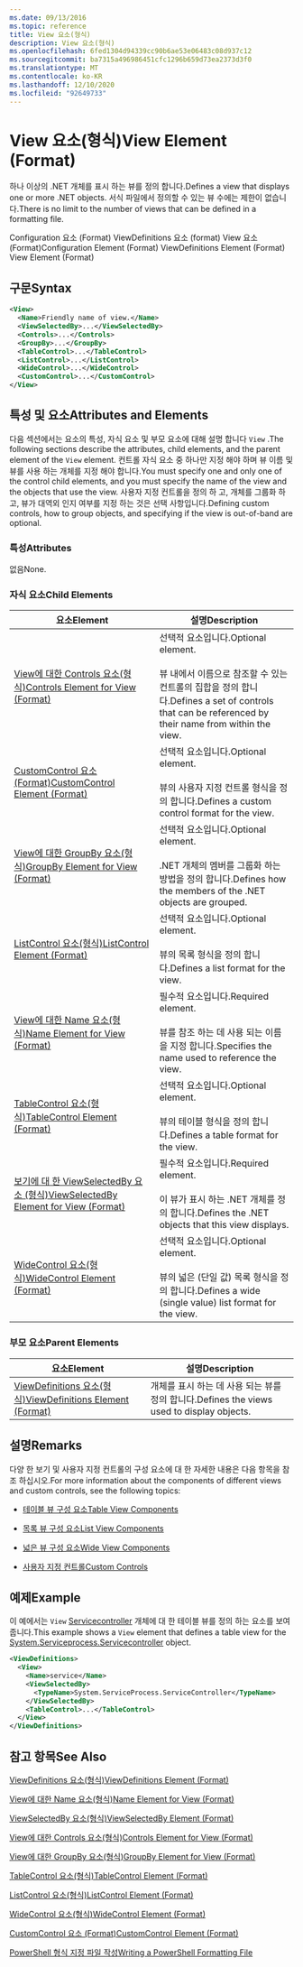 ```yaml
---
ms.date: 09/13/2016
ms.topic: reference
title: View 요소(형식)
description: View 요소(형식)
ms.openlocfilehash: 6fed1304d94339cc90b6ae53e06483c08d937c12
ms.sourcegitcommit: ba7315a496986451cfc1296b659d73ea2373d3f0
ms.translationtype: MT
ms.contentlocale: ko-KR
ms.lasthandoff: 12/10/2020
ms.locfileid: "92649733"
---
```

# <a name="view-element-format"></a><span data-ttu-id="cac69-103">View 요소(형식)</span><span class="sxs-lookup"><span data-stu-id="cac69-103">View Element (Format)</span></span>

<span data-ttu-id="cac69-104">하나 이상의 .NET 개체를 표시 하는 뷰를 정의 합니다.</span><span class="sxs-lookup"><span data-stu-id="cac69-104">Defines a view that displays one or more .NET objects.</span></span> <span data-ttu-id="cac69-105">서식 파일에서 정의할 수 있는 뷰 수에는 제한이 없습니다.</span><span class="sxs-lookup"><span data-stu-id="cac69-105">There is no limit to the number of views that can be defined in a formatting file.</span></span>

<span data-ttu-id="cac69-106">Configuration 요소 (Format) ViewDefinitions 요소 (format) View 요소 (Format)</span><span class="sxs-lookup"><span data-stu-id="cac69-106">Configuration Element (Format) ViewDefinitions Element (Format) View Element (Format)</span></span>

## <a name="syntax"></a><span data-ttu-id="cac69-107">구문</span><span class="sxs-lookup"><span data-stu-id="cac69-107">Syntax</span></span>

```xml
<View>
  <Name>Friendly name of view.</Name>
  <ViewSelectedBy>...</ViewSelectedBy>
  <Controls>...</Controls>
  <GroupBy>...</GroupBy>
  <TableControl>...</TableControl>
  <ListControl>...</ListControl>
  <WideControl>...</WideControl>
  <CustomControl>...</CustomControl>
</View>
```

## <a name="attributes-and-elements"></a><span data-ttu-id="cac69-108">특성 및 요소</span><span class="sxs-lookup"><span data-stu-id="cac69-108">Attributes and Elements</span></span>

<span data-ttu-id="cac69-109">다음 섹션에서는 요소의 특성, 자식 요소 및 부모 요소에 대해 설명 합니다 `View` .</span><span class="sxs-lookup"><span data-stu-id="cac69-109">The following sections describe the attributes, child elements, and the parent element of the `View` element.</span></span> <span data-ttu-id="cac69-110">컨트롤 자식 요소 중 하나만 지정 해야 하며 뷰 이름 및 뷰를 사용 하는 개체를 지정 해야 합니다.</span><span class="sxs-lookup"><span data-stu-id="cac69-110">You must specify one and only one of the control child elements, and you must specify the name of the view and the objects that use the view.</span></span> <span data-ttu-id="cac69-111">사용자 지정 컨트롤을 정의 하 고, 개체를 그룹화 하 고, 뷰가 대역외 인지 여부를 지정 하는 것은 선택 사항입니다.</span><span class="sxs-lookup"><span data-stu-id="cac69-111">Defining custom controls, how to group objects, and specifying if the view is out-of-band are optional.</span></span>

### <a name="attributes"></a><span data-ttu-id="cac69-112">특성</span><span class="sxs-lookup"><span data-stu-id="cac69-112">Attributes</span></span>

<span data-ttu-id="cac69-113">없음</span><span class="sxs-lookup"><span data-stu-id="cac69-113">None.</span></span>

### <a name="child-elements"></a><span data-ttu-id="cac69-114">자식 요소</span><span class="sxs-lookup"><span data-stu-id="cac69-114">Child Elements</span></span>

|<span data-ttu-id="cac69-115">요소</span><span class="sxs-lookup"><span data-stu-id="cac69-115">Element</span></span>|<span data-ttu-id="cac69-116">설명</span><span class="sxs-lookup"><span data-stu-id="cac69-116">Description</span></span>|
|-------------|-----------------|
|[<span data-ttu-id="cac69-117">View에 대한 Controls 요소(형식)</span><span class="sxs-lookup"><span data-stu-id="cac69-117">Controls Element for View (Format)</span></span>](./controls-element-for-view-format.md)|<span data-ttu-id="cac69-118">선택적 요소입니다.</span><span class="sxs-lookup"><span data-stu-id="cac69-118">Optional element.</span></span><br /><br /> <span data-ttu-id="cac69-119">뷰 내에서 이름으로 참조할 수 있는 컨트롤의 집합을 정의 합니다.</span><span class="sxs-lookup"><span data-stu-id="cac69-119">Defines a set of controls that can be referenced by their name from within the view.</span></span>|
|[<span data-ttu-id="cac69-120">CustomControl 요소 (Format)</span><span class="sxs-lookup"><span data-stu-id="cac69-120">CustomControl Element (Format)</span></span>](./customcontrol-element-for-groupby-format.md)|<span data-ttu-id="cac69-121">선택적 요소입니다.</span><span class="sxs-lookup"><span data-stu-id="cac69-121">Optional element.</span></span><br /><br /> <span data-ttu-id="cac69-122">뷰의 사용자 지정 컨트롤 형식을 정의 합니다.</span><span class="sxs-lookup"><span data-stu-id="cac69-122">Defines a custom control format for the view.</span></span>|
|[<span data-ttu-id="cac69-123">View에 대한 GroupBy 요소(형식)</span><span class="sxs-lookup"><span data-stu-id="cac69-123">GroupBy Element for View (Format)</span></span>](./groupby-element-for-view-format.md)|<span data-ttu-id="cac69-124">선택적 요소입니다.</span><span class="sxs-lookup"><span data-stu-id="cac69-124">Optional element.</span></span><br /><br /> <span data-ttu-id="cac69-125">.NET 개체의 멤버를 그룹화 하는 방법을 정의 합니다.</span><span class="sxs-lookup"><span data-stu-id="cac69-125">Defines how the members of the .NET objects are grouped.</span></span>|
|[<span data-ttu-id="cac69-126">ListControl 요소(형식)</span><span class="sxs-lookup"><span data-stu-id="cac69-126">ListControl Element (Format)</span></span>](./listcontrol-element-format.md)|<span data-ttu-id="cac69-127">선택적 요소입니다.</span><span class="sxs-lookup"><span data-stu-id="cac69-127">Optional element.</span></span><br /><br /> <span data-ttu-id="cac69-128">뷰의 목록 형식을 정의 합니다.</span><span class="sxs-lookup"><span data-stu-id="cac69-128">Defines a list format for the view.</span></span>|
|[<span data-ttu-id="cac69-129">View에 대한 Name 요소(형식)</span><span class="sxs-lookup"><span data-stu-id="cac69-129">Name Element for View (Format)</span></span>](./name-element-for-view-format.md)|<span data-ttu-id="cac69-130">필수적 요소입니다.</span><span class="sxs-lookup"><span data-stu-id="cac69-130">Required element.</span></span><br /><br /> <span data-ttu-id="cac69-131">뷰를 참조 하는 데 사용 되는 이름을 지정 합니다.</span><span class="sxs-lookup"><span data-stu-id="cac69-131">Specifies the name used to reference the view.</span></span>|
|[<span data-ttu-id="cac69-132">TableControl 요소(형식)</span><span class="sxs-lookup"><span data-stu-id="cac69-132">TableControl Element (Format)</span></span>](./tablecontrol-element-format.md)|<span data-ttu-id="cac69-133">선택적 요소입니다.</span><span class="sxs-lookup"><span data-stu-id="cac69-133">Optional element.</span></span><br /><br /> <span data-ttu-id="cac69-134">뷰의 테이블 형식을 정의 합니다.</span><span class="sxs-lookup"><span data-stu-id="cac69-134">Defines a table format for the view.</span></span>|
|[<span data-ttu-id="cac69-135">보기에 대 한 ViewSelectedBy 요소 (형식)</span><span class="sxs-lookup"><span data-stu-id="cac69-135">ViewSelectedBy Element for View (Format)</span></span>](./viewselectedby-element-format.md)|<span data-ttu-id="cac69-136">필수적 요소입니다.</span><span class="sxs-lookup"><span data-stu-id="cac69-136">Required element.</span></span><br /><br /> <span data-ttu-id="cac69-137">이 뷰가 표시 하는 .NET 개체를 정의 합니다.</span><span class="sxs-lookup"><span data-stu-id="cac69-137">Defines the .NET objects that this view displays.</span></span>|
|[<span data-ttu-id="cac69-138">WideControl 요소(형식)</span><span class="sxs-lookup"><span data-stu-id="cac69-138">WideControl Element (Format)</span></span>](./widecontrol-element-format.md)|<span data-ttu-id="cac69-139">선택적 요소입니다.</span><span class="sxs-lookup"><span data-stu-id="cac69-139">Optional element.</span></span><br /><br /> <span data-ttu-id="cac69-140">뷰의 넓은 (단일 값) 목록 형식을 정의 합니다.</span><span class="sxs-lookup"><span data-stu-id="cac69-140">Defines a wide (single value) list format for the view.</span></span>|

### <a name="parent-elements"></a><span data-ttu-id="cac69-141">부모 요소</span><span class="sxs-lookup"><span data-stu-id="cac69-141">Parent Elements</span></span>

|<span data-ttu-id="cac69-142">요소</span><span class="sxs-lookup"><span data-stu-id="cac69-142">Element</span></span>|<span data-ttu-id="cac69-143">설명</span><span class="sxs-lookup"><span data-stu-id="cac69-143">Description</span></span>|
|-------------|-----------------|
|[<span data-ttu-id="cac69-144">ViewDefinitions 요소(형식)</span><span class="sxs-lookup"><span data-stu-id="cac69-144">ViewDefinitions Element (Format)</span></span>](./viewdefinitions-element-format.md)|<span data-ttu-id="cac69-145">개체를 표시 하는 데 사용 되는 뷰를 정의 합니다.</span><span class="sxs-lookup"><span data-stu-id="cac69-145">Defines the views used to display objects.</span></span>|

## <a name="remarks"></a><span data-ttu-id="cac69-146">설명</span><span class="sxs-lookup"><span data-stu-id="cac69-146">Remarks</span></span>

<span data-ttu-id="cac69-147">다양 한 보기 및 사용자 지정 컨트롤의 구성 요소에 대 한 자세한 내용은 다음 항목을 참조 하십시오.</span><span class="sxs-lookup"><span data-stu-id="cac69-147">For more information about the components of different views and custom controls, see the following topics:</span></span>

- [<span data-ttu-id="cac69-148">테이블 뷰 구성 요소</span><span class="sxs-lookup"><span data-stu-id="cac69-148">Table View Components</span></span>](./creating-a-table-view.md)

- [<span data-ttu-id="cac69-149">목록 뷰 구성 요소</span><span class="sxs-lookup"><span data-stu-id="cac69-149">List View Components</span></span>](./creating-a-list-view.md)

- [<span data-ttu-id="cac69-150">넓은 뷰 구성 요소</span><span class="sxs-lookup"><span data-stu-id="cac69-150">Wide View Components</span></span>](./creating-a-wide-view.md)

- [<span data-ttu-id="cac69-151">사용자 지정 컨트롤</span><span class="sxs-lookup"><span data-stu-id="cac69-151">Custom Controls</span></span>](./creating-custom-controls.md)

## <a name="example"></a><span data-ttu-id="cac69-152">예제</span><span class="sxs-lookup"><span data-stu-id="cac69-152">Example</span></span>

<span data-ttu-id="cac69-153">이 예에서는 `View` [Servicecontroller](/dotnet/api/System.ServiceProcess.ServiceController) 개체에 대 한 테이블 뷰를 정의 하는 요소를 보여 줍니다.</span><span class="sxs-lookup"><span data-stu-id="cac69-153">This example shows a `View` element that defines a table view for the [System.Serviceprocess.Servicecontroller](/dotnet/api/System.ServiceProcess.ServiceController) object.</span></span>

```xml
<ViewDefinitions>
  <View>
    <Name>service</Name>
    <ViewSelectedBy>
      <TypeName>System.ServiceProcess.ServiceController</TypeName>
    </ViewSelectedBy>
    <TableControl>...</TableControl>
  </View>
</ViewDefinitions>

```

## <a name="see-also"></a><span data-ttu-id="cac69-154">참고 항목</span><span class="sxs-lookup"><span data-stu-id="cac69-154">See Also</span></span>

[<span data-ttu-id="cac69-155">ViewDefinitions 요소(형식)</span><span class="sxs-lookup"><span data-stu-id="cac69-155">ViewDefinitions Element (Format)</span></span>](./viewdefinitions-element-format.md)

[<span data-ttu-id="cac69-156">View에 대한 Name 요소(형식)</span><span class="sxs-lookup"><span data-stu-id="cac69-156">Name Element for View (Format)</span></span>](./name-element-for-view-format.md)

[<span data-ttu-id="cac69-157">ViewSelectedBy 요소(형식)</span><span class="sxs-lookup"><span data-stu-id="cac69-157">ViewSelectedBy Element (Format)</span></span>](./viewselectedby-element-format.md)

[<span data-ttu-id="cac69-158">View에 대한 Controls 요소(형식)</span><span class="sxs-lookup"><span data-stu-id="cac69-158">Controls Element for View (Format)</span></span>](./controls-element-for-view-format.md)

[<span data-ttu-id="cac69-159">View에 대한 GroupBy 요소(형식)</span><span class="sxs-lookup"><span data-stu-id="cac69-159">GroupBy Element for View (Format)</span></span>](./groupby-element-for-view-format.md)

[<span data-ttu-id="cac69-160">TableControl 요소(형식)</span><span class="sxs-lookup"><span data-stu-id="cac69-160">TableControl Element (Format)</span></span>](./tablecontrol-element-format.md)

[<span data-ttu-id="cac69-161">ListControl 요소(형식)</span><span class="sxs-lookup"><span data-stu-id="cac69-161">ListControl Element (Format)</span></span>](./listcontrol-element-format.md)

[<span data-ttu-id="cac69-162">WideControl 요소(형식)</span><span class="sxs-lookup"><span data-stu-id="cac69-162">WideControl Element (Format)</span></span>](./widecontrol-element-format.md)

[<span data-ttu-id="cac69-163">CustomControl 요소 (Format)</span><span class="sxs-lookup"><span data-stu-id="cac69-163">CustomControl Element (Format)</span></span>](./customcontrol-element-for-groupby-format.md)

[<span data-ttu-id="cac69-164">PowerShell 형식 지정 파일 작성</span><span class="sxs-lookup"><span data-stu-id="cac69-164">Writing a PowerShell Formatting File</span></span>](./writing-a-powershell-formatting-file.md)
